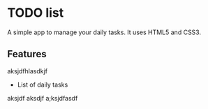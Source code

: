 # TODO list
A simple app to manage your daily tasks.
It uses HTML5 and CSS3.
## Features
aksjdfhlasdkjf
* List of daily tasks

aksjdf
aksdjf
a;ksjdfasdf
